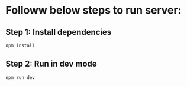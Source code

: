 # Followw below steps to run server:

## Step 1: Install dependencies
```bash
npm install
```

## Step 2: Run in dev mode
```bash
npm run dev
```
